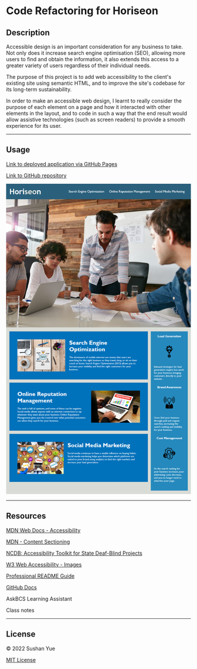 # Code Refactoring for Horiseon

## Description

Accessible design is an important consideration for any business to take. Not only does it increase search engine optimisation (SEO), allowing more users to find and obtain the information, it also extends this access to a greater variety of users regardless of their individual needs.

The purpose of this project is to add web accessibility to the client's existing site using semantic HTML, and to improve the site's codebase for its long-term sustainability.

In order to make an accessible web design, I learnt to really consider the purpose of each element on a page and how it interacted with other elements in the layout, and to code in such a way that the end result would allow assistive technologies (such as screen readers) to provide a smooth experience for its user.

---

## Usage

[Link to deployed application via GitHub Pages](https://atlantablack.github.io/Horiseon_Code_Refactor/)

[Link to GitHub repository](https://github.com/AtlantaBlack/Horiseon_Code_Refactor)

![Screenshot of Horiseon website](assets/images/01-html-css-git-homework-demo.png?raw=true "Horiseon website screenshot")

---

## Resources

[MDN Web Docs - Accessibility](https://developer.mozilla.org/en-US/docs/Learn/Accessibility/HTML)

[MDN - Content Sectioning](https://developer.mozilla.org/en-US/docs/Web/HTML/Element#content_sectioning)

[NCDB: Accessibility Toolkit for State Deaf-Blind Projects](https://www.nationaldb.org/for-state-deaf-blind-projects/accessibility-toolkit/why-accessibility-is-important/)

[W3 Web Accessibility - Images](https://www.w3.org/WAI/tutorials/images/decorative/)

[Professional README Guide](https://coding-boot-camp.github.io/full-stack/github/professional-readme-guide)

[GitHub Docs](https://docs.github.com/en/get-started/writing-on-github/getting-started-with-writing-and-formatting-on-github/basic-writing-and-formatting-syntax)

AskBCS Learning Assistant

Class notes

---

## License

© 2022 Sushan Yue

[MIT License](/LICENSE.txt)
